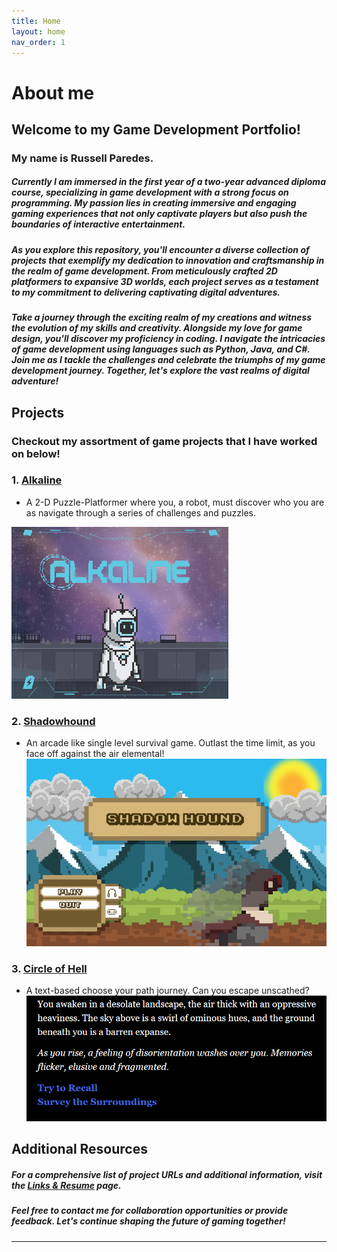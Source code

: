 ```yaml
---
title: Home
layout: home
nav_order: 1
---
```


# About me

## Welcome to my Game Development Portfolio! 
### My name is Russell Paredes. 

##### Currently I am immersed in the first year of a two-year advanced diploma course, specializing in game development with a strong focus on programming. My passion lies in creating immersive and engaging gaming experiences that not only captivate players but also push the boundaries of interactive entertainment.

##### As you explore this repository, you'll encounter a diverse collection of projects that exemplify my dedication to innovation and craftsmanship in the realm of game development. From meticulously crafted 2D platformers to expansive 3D worlds, each project serves as a testament to my commitment to delivering captivating digital adventures.

##### Take a journey through the exciting realm of my creations and witness the evolution of my skills and creativity. Alongside my love for game design, you'll discover my proficiency in coding. I navigate the intricacies of game development using languages such as Python, Java, and C#. Join me as I tackle the challenges and celebrate the triumphs of my game development journey. Together, let's explore the vast realms of digital adventure!

## Projects
### Checkout my assortment of game projects that I have worked on below!

### 1. [Alkaline](./docs/Alkaline/Alkaline.html)
   - A 2-D Puzzle-Platformer where you, a robot, must discover who you are as navigate through a series of challenges and puzzles.

[![Alkaline Title Screen](./pictures/Alkaline/Title.jpg)](https://blkysuity-sh.itch.io/alkaline)

### 2. [Shadowhound](./docs/Shadowhound/Shadowhound.html)
   - An arcade like single level survival game. Outlast the time limit, as you face off against the air elemental!
[![Shadowhound Title Screen](./pictures/Shadowhound/Title.png)](https://choseo.itch.io/shadowhound)

### 3. [Circle of Hell](./docs/Circle%20Of%20Hell/Circle%20Of%20Hell.html)
   - A text-based choose your path journey. Can you escape unscathed?
[![Circle of Hell Title Screen](./pictures/Circle%20of%20Hell/Start.png)](https://choseo.itch.io/shadowhound)

## Additional Resources

##### For a comprehensive list of project URLs and additional information, visit the [Links & Resume](./docs/Resume/Resume.html) page.

##### Feel free to contact me for collaboration opportunities or provide feedback. Let's continue shaping the future of gaming together!



----

[Just the Docs]: https://just-the-docs.github.io/just-the-docs/
[GitHub Pages]: https://docs.github.com/en/pages
[README]: [https://github.com/just-the-docs/just-the-docs-template/blob/main/README.md](https://github.com/StungEye-RRC/Just-The-Docs-Template#readme)
[Jekyll]: https://jekyllrb.com
[Markdown Syntax]: https://docs.github.com/en/get-started/writing-on-github/getting-started-with-writing-and-formatting-on-github/basic-writing-and-formatting-syntax
